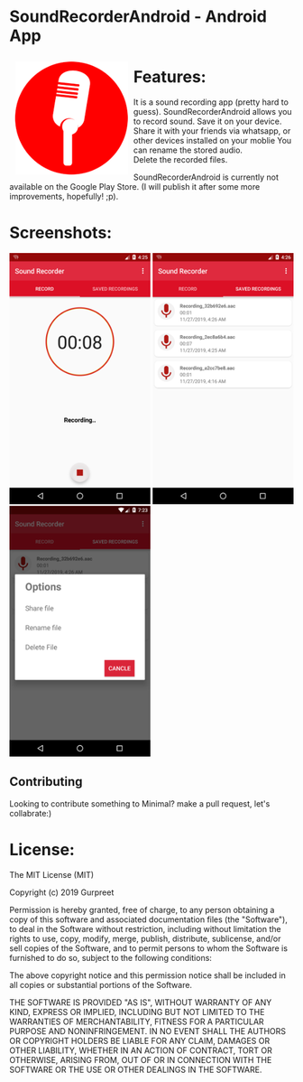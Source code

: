 # SoundRecorderAndroid - Android App
<img src="/ReadmeFiles/SoundRecorderAndroid_logo.png" align="left"
width="200" hspace="10" vspace="10">

# Features:
It is a sound recording app (pretty hard to guess).
SoundRecorderAndroid allows you to record sound.
Save it on your device.
Share it with your friends via whatsapp, or other devices installed on your moblie
You can rename the stored audio.  
Delete the recorded files.  

SoundRecorderAndroid is currently not available on the Google Play Store. 
(I will publish it after some more improvements, hopefully! ;p).

# Screenshots:
<div id="screenshot">
  <img src="/ReadmeFiles/screenshot1.png" width="250">
  <img src="/ReadmeFiles/screenshot2.png" width="250">
  <img src="/ReadmeFiles/screenshot3.png" width="250">
</div>

## Contributing
Looking to contribute something to Minimal? make a pull request, let's collabrate:)

# License:
The MIT License (MIT)

Copyright (c) 2019 Gurpreet

Permission is hereby granted, free of charge, to any person obtaining a copy
of this software and associated documentation files (the "Software"), to deal
in the Software without restriction, including without limitation the rights
to use, copy, modify, merge, publish, distribute, sublicense, and/or sell
copies of the Software, and to permit persons to whom the Software is
furnished to do so, subject to the following conditions:

The above copyright notice and this permission notice shall be included in all
copies or substantial portions of the Software.

THE SOFTWARE IS PROVIDED "AS IS", WITHOUT WARRANTY OF ANY KIND, EXPRESS OR
IMPLIED, INCLUDING BUT NOT LIMITED TO THE WARRANTIES OF MERCHANTABILITY,
FITNESS FOR A PARTICULAR PURPOSE AND NONINFRINGEMENT. IN NO EVENT SHALL THE
AUTHORS OR COPYRIGHT HOLDERS BE LIABLE FOR ANY CLAIM, DAMAGES OR OTHER
LIABILITY, WHETHER IN AN ACTION OF CONTRACT, TORT OR OTHERWISE, ARISING FROM,
OUT OF OR IN CONNECTION WITH THE SOFTWARE OR THE USE OR OTHER DEALINGS IN THE
SOFTWARE.
